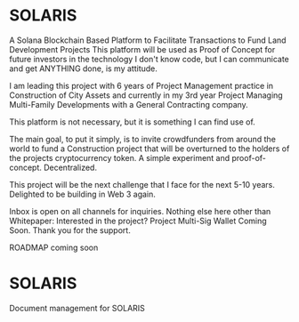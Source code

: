 # SOLARIS
A Solana Blockchain Based Platform to Facilitate Transactions to Fund Land Development Projects
This platform will be used as Proof of Concept for future investors in the technology
I don't know code, but I can communicate and get ANYTHING done, is my attitude.

I am leading this project with 6 years of Project Management practice in Construction of City Assets and currently in my 3rd year Project Managing Multi-Family Developments with a General Contracting company.

This platform is not necessary, but it is something I can find use of.

The main goal, to put it simply, is to invite crowdfunders from around the world to fund a Construction project that will be overturned to the holders of the projects cryptocurrency token. A simple experiment and proof-of-concept. Decentralized.

This project will be the next challenge that I face for the next 5-10 years. Delighted to be building in Web 3 again.

Inbox is open on all channels for inquiries.
Nothing else here other than Whitepaper:
Interested in the project?
Project Multi-Sig Wallet Coming Soon. Thank you for the support.

ROADMAP coming soon
# SOLARIS
Document management for SOLARIS
